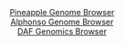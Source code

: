 <div id="Pineapple_Genome_Browser" align="center">
  <a href="https://igv.org/app/?sessionURL=blob:zZJra9swFIb_iyBlA8fX2o4NYbhN0vW6kdTxSCnm2JYdtbbkSopzI_99WtnYlxWaDxsDfZAORzrv..rZow5zQRhFIbJ1y9UtC2lILNl6Bk1b4ztosEBhCbXAGuK4xBzTHKNwj0oQEuLpjbq5lLIVoWEQ2fYboBXThaNDAztGYS30nDXGOatryBgHybgwzjh0zCBV11_jDNpWV7Md3TUKkGBA3S4ZFcxoMa3StXov_VVKK0xZg9NmVUvyKiBVepTGQi_hU5TMojzHQlzj7WUxjK4vo7kzjhcX3vki_vI5ib3kZEYqCnLF8XDxbdyJJ1_uZM8.g_gm79kTPGrPzGSMSxn1nNHJeNMSjsXQ8q2B41mnrqvCIbTAm__Jt1rkSO_n8Vd2N6fJ9Hne3t6799PyNi53uw1eijd8HzRUs3ylWED5kvuhZWqO6Wmu7fV_bK2BZpqBSoczgsKHRw1JDvmzan_YI7ltFTFI4JfVKzwaYrzAHIX9wDR9Kwhs99Q_NYPAOmh7tOL134t2Ek8D37Qj2_bSktRS4VykgrZCB0r1Li_1andkli9y.5Q8K4ZwvfXwVQf2YE5GhfcyWW3MNylSw18_UFl9j6Z_wt17hOgyOxY2FU3UZGJTDGy_3sxGMEhimGyzfHF5Ef8xIE_ZPS6ckvEGpOpXFXX8SVwHnACVqtARQTJSE7lNVI5sjULLdhS4KGc1UyQiXmUfTM3ULNf8.BtQ5_B4.A4-">Pineapple Genome Browser</a>
</div>
<div id="Alphonso_Genome_Browser" align="center">
  <a href="https://igv.org/app/?sessionURL=blob:zZNba9swGIb_i6BlA8eWj4kNYbhdDyFt0zRk6VKKkW3Z0SpLjqQ4TkL.e9WwsZsOmouNgS.kDx3e79HjHWiwkIQzEAHHtH3TtoEB5IKvJ6iqKb5DFZYgKhCV2AACF1hglmEQ7UCBpELThxu9c6FULSPLIqruVIiV3JSuiSq05QytpZnxyjrnlKKUC6S4kNaZQA23SNl01jhFdW3qu13Tt3KkkIVoveBMcqvGrEzW.rzkVykpMeMVTqoVVeQQINF5dMbcLNCXeDaJswxLOcSbQd6Ph4P4m3sxnV8F5_Pp6Ho2DWanE1IypFYC99VwOzpxLm.28568H7dOeM0Hftksz5z7R._E_Xp60dZEYNm3u3bPDWzP62k0hOW4_Z.61h85svPg8rGtqAfT8qVdpQt4W5w4Z.i.JZPb8fjdzkOwNwDl2Uq7ALKF6EY2NFwYGL4TdN6Gds.AMNR8BCcgeno2gBIoe9HLn3ZAbWptDJB4uTrIYwAucixA1Akh7Nph6Phe14NhaO.NHVgJ.vfgXk4fwi50YscJkoJQpXXOE8lqaSLGzCYrzHJ7JE2c5eM7Gqa5_72skTaqiZ274XLywxl50z_QNIC._PCEutWPZPon5n0kiKnSY3VrlxrKvAtn2jJCRI0u5ldkdPUy2PQGcfP.r_aG6Dg8BRcVUnq9rujpT.caJAhiShcaIklKKFGbmSbJ1yCyHVerCzJOuXYRiDL9BA1o2D78_FtRd_.8fwU-">Alphonso Genome Browser</a>
</div>


<div id="DAF_Genomics_Browser" align="center">
  <a href="https://igv.org/app/?sessionURL=blob:tZFra9swFIb_i6D95Jtkx44NYbhru3UpbUnqhaWUoNjHsZksOZJcpwn57xNey2AXxqADSUicy_vqPAf0BFLVgqMEEQePHIyRhVQl.jltWgY3tAGFkpIyBRaSUIIEngNKDqikStNsdm0qK61blbhuQUt7A1w0da4c5Tu0tZXodAUm1SYObehecNorJxeNSdbUpaytBFfCpXkOStme2wLfrHpqjtfYamgJq6Zjuh5UV8aEMVY4JTVua17A7i9G_oOyWfW7dDFPh_opPF8Vk3R6lX72L7Llh_D9Mrv9uMjCxem83nCqOwmTlnnB9j7enZHb66fobA3rMJf7or8bjU_889OLXVtLUBMc4bEfYp8QdLQQE3lnEKC8kjjBgRWRsUWCwH65.qPQzECKGiUPjxbSkuZfTfrDAenn1oBCCrbdwMxCQhYgUWLHnhfhOCajIAq8OMZH64A6yd6Y5GU2iyOPpISEzpo2Rr.s2TA.I_Rr8K0w_tTZ7H_FlJOb2Qm5nC70smczLrY7r_h0Pk7rfeR_.S0o3_j_48dKIRuqTej78wULZUavAa5_cPGPj8dv">DAF Genomics Browser</a>
</div>
